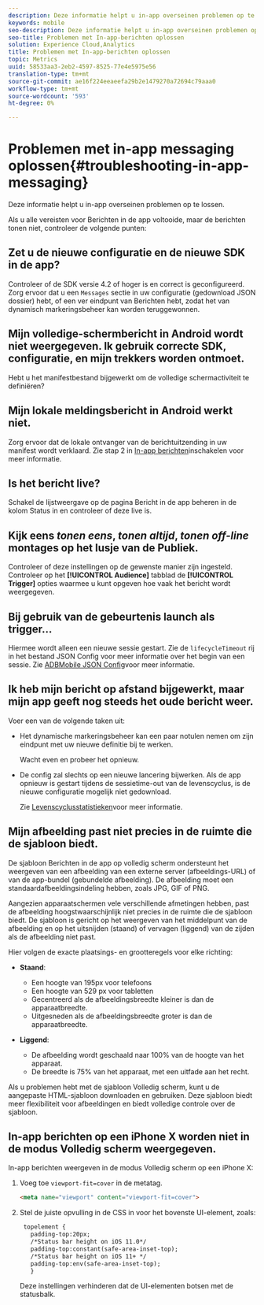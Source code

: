 ```yaml
---
description: Deze informatie helpt u in-app overseinen problemen op te lossen.
keywords: mobile
seo-description: Deze informatie helpt u in-app overseinen problemen op te lossen.
seo-title: Problemen met In-app-berichten oplossen
solution: Experience Cloud,Analytics
title: Problemen met In-app-berichten oplossen
topic: Metrics
uuid: 58533aa3-2eb2-4597-8525-77e4e5975e56
translation-type: tm+mt
source-git-commit: ae16f224eeaeefa29b2e1479270a72694c79aaa0
workflow-type: tm+mt
source-wordcount: '593'
ht-degree: 0%

---
```



# Problemen met in-app messaging oplossen{#troubleshooting-in-app-messaging}

Deze informatie helpt u in-app overseinen problemen op te lossen.

Als u alle vereisten voor Berichten in de app voltooide, maar de berichten tonen niet, controleer de volgende punten:

## Zet u de nieuwe configuratie en de nieuwe SDK in de app?

Controleer of de SDK versie 4.2 of hoger is en correct is geconfigureerd. Zorg ervoor dat u een `Messages` sectie in uw configuratie (gedownload JSON dossier) hebt, of een ver eindpunt van Berichten hebt, zodat het van dynamisch markeringsbeheer kan worden teruggewonnen.

## Mijn volledige-schermbericht in Android wordt niet weergegeven. Ik gebruik correcte SDK, configuratie, en mijn trekkers worden ontmoet.

Hebt u het manifestbestand bijgewerkt om de volledige schermactiviteit te definiëren?

## Mijn lokale meldingsbericht in Android werkt niet.

Zorg ervoor dat de lokale ontvanger van de berichtuitzending in uw manifest wordt verklaard. Zie stap 2 in [In-app berichten](/help/android/messaging-main/messaging/messaging.md)inschakelen voor meer informatie.

## Is het bericht live?

Schakel de lijstweergave op de pagina Bericht in de app beheren in de kolom Status in en controleer of deze live is.

## Kijk eens *tonen eens*, *tonen altijd*, *tonen off-line* montages op het lusje van de Publiek.

Controleer of deze instellingen op de gewenste manier zijn ingesteld. Controleer op het **[!UICONTROL Audience]** tabblad de **[!UICONTROL Trigger]** opties waarmee u kunt opgeven hoe vaak het bericht wordt weergegeven.

## Bij gebruik van de gebeurtenis launch als trigger...

Hiermee wordt alleen een nieuwe sessie gestart. Zie de `lifecycleTimeout` rij in het bestand JSON Config voor meer informatie over het begin van een sessie. Zie [ADBMobile JSON Config](/help/ios/configuration/json-config/json-config.md)voor meer informatie.

## Ik heb mijn bericht op afstand bijgewerkt, maar mijn app geeft nog steeds het oude bericht weer.

Voer een van de volgende taken uit:

* Het dynamische markeringsbeheer kan een paar notulen nemen om zijn eindpunt met uw nieuwe definitie bij te werken.

   Wacht even en probeer het opnieuw.

* De config zal slechts op een nieuwe lancering bijwerken.
Als de app opnieuw is gestart tijdens de sessietime-out van de levenscyclus, is de nieuwe configuratie mogelijk niet gedownload.

   Zie [Levenscyclusstatistieken](/help/ios/metrics.md)voor meer informatie.

## Mijn afbeelding past niet precies in de ruimte die de sjabloon biedt.

De sjabloon Berichten in de app op volledig scherm ondersteunt het weergeven van een afbeelding van een externe server (afbeeldings-URL) of van de app-bundel (gebundelde afbeelding). De afbeelding moet een standaardafbeeldingsindeling hebben, zoals JPG, GIF of PNG.

Aangezien apparaatschermen vele verschillende afmetingen hebben, past de afbeelding hoogstwaarschijnlijk niet precies in de ruimte die de sjabloon biedt. De sjabloon is gericht op het weergeven van het middelpunt van de afbeelding en op het uitsnijden (staand) of vervagen (liggend) van de zijden als de afbeelding niet past.

Hier volgen de exacte plaatsings- en grootteregels voor elke richting:

* **Staand**:
   * Een hoogte van 195px voor telefoons
   * Een hoogte van 529 px voor tabletten
   * Gecentreerd als de afbeeldingsbreedte kleiner is dan de apparaatbreedte.
   * Uitgesneden als de afbeeldingsbreedte groter is dan de apparaatbreedte.

* **Liggend**:
   * De afbeelding wordt geschaald naar 100% van de hoogte van het apparaat.
   * De breedte is 75% van het apparaat, met een uitfade aan het recht.

Als u problemen hebt met de sjabloon Volledig scherm, kunt u de aangepaste HTML-sjabloon downloaden en gebruiken. Deze sjabloon biedt meer flexibiliteit voor afbeeldingen en biedt volledige controle over de sjabloon.

## In-app berichten op een iPhone X worden niet in de modus Volledig scherm weergegeven.

In-app berichten weergeven in de modus Volledig scherm op een iPhone X:

1. Voeg toe `viewport-fit=cover` in de metatag.

   ```html
   <meta name="viewport" content="viewport-fit=cover">
   ```

1. Stel de juiste opvulling in de CSS in voor het bovenste UI-element, zoals:

   ```html
    topelement {
      padding-top:20px;
      /*Status bar height on iOS 11.0*/
      padding-top:constant(safe-area-inset-top);
      /*Status bar height on iOS 11+ */
      padding-top:env(safe-area-inset-top);
      } 
   ```

   Deze instellingen verhinderen dat de UI-elementen botsen met de statusbalk.

